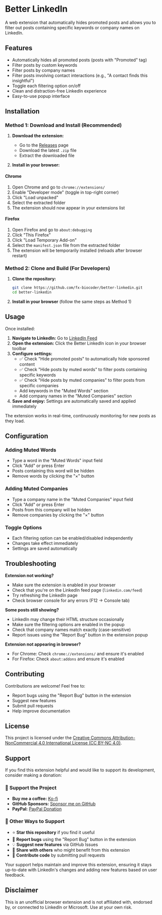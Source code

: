 # Better LinkedIn

A web extension that automatically hides promoted posts and allows you to filter out posts containing specific keywords or company names on LinkedIn.

## Features

- Automatically hides all promoted posts (posts with "Promoted" tag)
- Filter posts by custom keywords
- Filter posts by company names
- Filter posts involving contact interactions (e.g., "A contact finds this insightful")
- Toggle each filtering option on/off
- Clean and distraction-free LinkedIn experience
- Easy-to-use popup interface

## Installation

### Method 1: Download and Install (Recommended)

1. **Download the extension:**
   - Go to the [Releases](https://github.com/fx-biocoder/better-linkedin/releases) page
   - Download the latest `.zip` file
   - Extract the downloaded file

2. **Install in your browser:**

#### Chrome
1. Open Chrome and go to `chrome://extensions/`
2. Enable "Developer mode" (toggle in top-right corner)
3. Click "Load unpacked"
4. Select the extracted folder
5. The extension should now appear in your extensions list

#### Firefox
1. Open Firefox and go to `about:debugging`
2. Click "This Firefox"
3. Click "Load Temporary Add-on"
4. Select the `manifest.json` file from the extracted folder
5. The extension will be temporarily installed (reloads after browser restart)

### Method 2: Clone and Build (For Developers)

1. **Clone the repository:**
   ```bash
   git clone https://github.com/fx-biocoder/better-linkedin.git
   cd better-linkedin
   ```

2. **Install in your browser** (follow the same steps as Method 1)

## Usage

Once installed:

1. **Navigate to LinkedIn:** Go to [LinkedIn Feed](https://www.linkedin.com/feed/)
2. **Open the extension:** Click the Better LinkedIn icon in your browser toolbar
3. **Configure settings:**
   - ✅ Check "Hide promoted posts" to automatically hide sponsored content
   - ✅ Check "Hide posts by muted words" to filter posts containing specific keywords
   - ✅ Check "Hide posts by muted companies" to filter posts from specific companies
   - Add keywords in the "Muted Words" section
   - Add company names in the "Muted Companies" section
4. **Save and enjoy:** Settings are automatically saved and applied immediately

The extension works in real-time, continuously monitoring for new posts as they load.

## Configuration

### Adding Muted Words
- Type a word in the "Muted Words" input field
- Click "Add" or press Enter
- Posts containing this word will be hidden
- Remove words by clicking the "×" button

### Adding Muted Companies
- Type a company name in the "Muted Companies" input field
- Click "Add" or press Enter
- Posts from this company will be hidden
- Remove companies by clicking the "×" button

### Toggle Options
- Each filtering option can be enabled/disabled independently
- Changes take effect immediately
- Settings are saved automatically

## Troubleshooting

**Extension not working?**
- Make sure the extension is enabled in your browser
- Check that you're on the LinkedIn feed page (`linkedin.com/feed`)
- Try refreshing the LinkedIn page
- Check browser console for any errors (F12 → Console tab)

**Some posts still showing?**
- LinkedIn may change their HTML structure occasionally
- Make sure the filtering options are enabled in the popup
- Check that company names match exactly (case-sensitive)
- Report issues using the "Report Bug" button in the extension popup

**Extension not appearing in browser?**
- For Chrome: Check `chrome://extensions/` and ensure it's enabled
- For Firefox: Check `about:addons` and ensure it's enabled

## Contributing

Contributions are welcome! Feel free to:
- Report bugs using the "Report Bug" button in the extension
- Suggest new features
- Submit pull requests
- Help improve documentation

## License

This project is licensed under the [Creative Commons Attribution-NonCommercial 4.0 International License (CC BY-NC 4.0)](https://creativecommons.org/licenses/by-nc/4.0/).

## Support

If you find this extension helpful and would like to support its development, consider making a donation:

### 💖 Support the Project

- **Buy me a coffee:** [Ko-fi](https://ko-fi.com/biocoder)
- **GitHub Sponsors:** [Sponsor me on GitHub](https://github.com/sponsors/fx-biocoder)
- **PayPal:** [PayPal Donation](https://paypal.me/facumartinez680)

### 🚀 Other Ways to Support

- ⭐ **Star this repository** if you find it useful
- 🐛 **Report bugs** using the "Report Bug" button in the extension
- 💡 **Suggest new features** via GitHub Issues
- 📢 **Share with others** who might benefit from this extension
- 🔧 **Contribute code** by submitting pull requests

Your support helps maintain and improve this extension, ensuring it stays up-to-date with LinkedIn's changes and adding new features based on user feedback.

## Disclaimer

This is an unofficial browser extension and is not affiliated with, endorsed by, or connected to LinkedIn or Microsoft. Use at your own risk.
